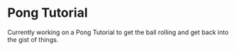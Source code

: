 # Pong Tutorial
Currently working on a Pong Tutorial to get the ball rolling and get back into the gist of things. 
